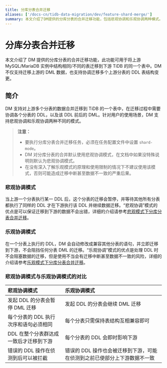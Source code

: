 ```yaml
---
title: 分库分表合并迁移
aliases: ['/docs-cn/tidb-data-migration/dev/feature-shard-merge/']
summary: 本文介绍了DM提供的分库分表的合并迁移功能，包括悲观协调和乐观协调两种模式。悲观协调模式会暂停DML迁移，等待所有分表执行相同的DDL后再迁移到下游，保证数据不会出错。而乐观协调模式会立即迁移DDL到下游，不会阻挡任何分表DML的迁移，但可能会有迁移中断甚至数据不一致的风险。
---
```


# 分库分表合并迁移

本文介绍了 DM 提供的分库分表的合并迁移功能，此功能可用于将上游 MySQL/MariaDB 实例中结构相同/不同的表迁移到下游 TiDB 的同一个表中。DM 不仅支持迁移上游的 DML 数据，也支持协调迁移多个上游分表的 DDL 表结构变更。

## 简介

DM 支持对上游多个分表的数据合并迁移到 TiDB 的一个表中，在迁移过程中需要协调各个分表的 DDL，以及该 DDL 前后的 DML。针对用户的使用场景，DM 支持悲观协调和乐观协调两种不同的模式。

> **注意：**
>
> - 要执行分库分表合并迁移任务，必须在任务配置文件中设置 `shard-mode`。
> - DM 对分库分表的合并默认使用悲观协调模式，在文档中如果没特殊说明则默认为悲观协调模式。
> - 在没有深入了解乐观模式的原理和使用限制的情况下不建议使用该模式，否则可能造成迁移中断甚至数据不一致的严重后果。

### 悲观协调模式

当上游一个分表执行某一 DDL 后，这个分表的迁移会暂停，并等待其他所有分表都执行了同样的 DDL 才在下游执行该 DDL 并继续数据迁移。“悲观协调”模式的优点是可以保证迁移到下游的数据不会出错，详细的介绍请参考[悲观模式下分库分表合并迁移](/dm/feature-shard-merge-pessimistic.md)。

### 乐观协调模式

在一个分表上执行的 DDL，DM 会自动修改成兼容其他分表的语句，并立即迁移到下游，不会阻挡任何分表 DML 的迁移。“乐观协调”模式的优点是处理 DDL 时不会阻塞数据的迁移，但是使用不当会有迁移中断甚至数据不一致的风险，详细的介绍请参考[乐观模式下分库分表合并迁移](/dm/feature-shard-merge-optimistic.md)。

### 悲观协调模式与乐观协调模式的对比

| 悲观协调模式   | 乐观协调模式   |
| :----------- | :----------- |
| 发起 DDL 的分表会暂停 DML 迁移 | 发起 DDL 的分表会继续 DML 迁移 |
| 每个分表的 DDL 执行次序和语句必须相同 | 每个分表只需保持表结构互相兼容即可 |
| DDL 在整个分表群达成一致后才迁移到下游 | 每个分表的 DDL 会即时影响下游 |
| 错误的 DDL 操作在侦测到后可以被拦截 | 错误的 DDL 操作也会被迁移到下游，可能在侦测到之前已使部分上下游数据不一致 |
